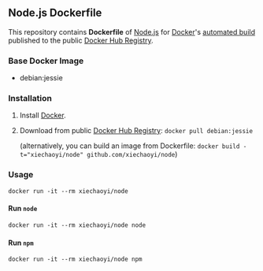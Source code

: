 ## Node.js Dockerfile


This repository contains **Dockerfile** of [Node.js](http://nodejs.org/) for [Docker](https://www.docker.com/)'s [automated build](https://registry.hub.docker.com/u/dockerfile/nodejs/) published to the public [Docker Hub Registry](https://registry.hub.docker.com/).


### Base Docker Image

* debian:jessie


### Installation

1. Install [Docker](https://www.docker.com/).

2. Download from public [Docker Hub Registry](https://registry.hub.docker.com/): `docker pull debian:jessie`

   (alternatively, you can build an image from Dockerfile: `docker build -t="xiechaoyi/node" github.com/xiechaoyi/node`)


### Usage

    docker run -it --rm xiechaoyi/node

#### Run `node`

    docker run -it --rm xiechaoyi/node node

#### Run `npm`

    docker run -it --rm xiechaoyi/node npm
